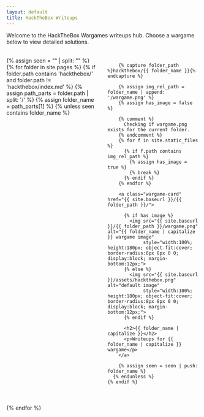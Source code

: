 ```yaml
---
layout: default
title: HackTheBox Writeups
---
```


Welcome to the HackTheBox Wargames writeups hub. Choose a wargame below to view detailed solutions.

<style>
  .wargame-container {
    display: grid;
    grid-template-columns: repeat(auto-fit, minmax(200px, 1fr));
    gap: 1.5rem;
    margin-top: 2rem;
  }

  .wargame-card {
    background-color: #34495e;
    color: #ecf0f1;
    border-radius: 10px;
    padding: 1rem;
    text-align: center;
    box-shadow: 0 4px 8px rgba(0,0,0,0.1);
    transition: transform 0.2s ease;
    text-decoration: none;
    overflow: hidden;  /* Ensures the content stays inside the container */
  }

  .wargame-card:hover {
    transform: scale(1.05);
    background-color: #16a085;
    color: #fff;
  }

  .wargame-card img {
    width: 100%;
    height: 400px;  /* Fixed height */
    object-fit: cover;  /* Ensures the image covers the area without distortion */
    border-radius: 8px 8px 0 0;
    display: block;
    margin-bottom: 12px;
  }

  .wargame-card h2 {
    font-size: 1.1rem;
    margin: 0.5rem 0;
  }

  .wargame-card p {
    font-size: 0.9rem;
    color: #bdc3c7;
  }
</style>



<div class="wargame-container">
  {% assign seen = "" | split: "" %}
  {% for folder in site.pages %}
    {% if folder.path contains 'hackthebox/' and folder.path != 'hackthebox/index.md' %}
      {% assign path_parts = folder.path | split: '/' %}
      {% assign folder_name = path_parts[1] %}
      {% unless seen contains folder_name %}
        
        {% capture folder_path %}hackthebox/{{ folder_name }}{% endcapture %}
        
        {% assign img_rel_path = folder_name | append: '/wargame.png' %}
        {% assign has_image = false %}
        
        {% comment %}
          Checking if wargame.png exists for the current folder.
        {% endcomment %}
        {% for f in site.static_files %}
          {% if f.path contains img_rel_path %}
            {% assign has_image = true %}
            {% break %}
          {% endif %}
        {% endfor %}

        <a class="wargame-card" href="{{ site.baseurl }}/{{ folder_path }}/">
          
          {% if has_image %}
            <img src="{{ site.baseurl }}/{{ folder_path }}/wargame.png" alt="{{ folder_name | capitalize }} wargame image"
                 style="width:100%; height:180px; object-fit:cover; border-radius:8px 8px 0 0; display:block; margin-bottom:12px;">
          {% else %}
            <img src="{{ site.baseurl }}/assets/hackthebox.png" alt="default image"
                 style="width:100%; height:180px; object-fit:cover; border-radius:8px 8px 0 0; display:block; margin-bottom:12px;">
          {% endif %}
          
          <h2>{{ folder_name | capitalize }}</h2>
          <p>Writeups for {{ folder_name | capitalize }} wargame</p>
        </a>

        {% assign seen = seen | push: folder_name %}
      {% endunless %}
    {% endif %}
  {% endfor %}
</div>
